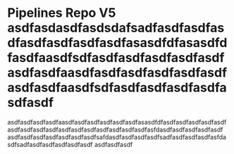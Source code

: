 # Pipelines Repo V5 asdfasdasdfasdsdafsadfasdfasdfasdfasdfasdfasdfasdfasasdfdfasasdfdfasdfaasdfsdfasdfasdfasdfasdfasdfasdfasdfaasdfasdfasdfasdfasdfasdfasdfasdfaasdfsdfasdfasdfasdfasdfasdfasdf
asdfasdfasdfasdfaasdfasdfasdfasdfasdfasdfasasdfdfasdfasdfasdfasdfasdfasdfasdfasdfasdfasdfasdfasdfasdfasdfasdfasdfasfdasdfasdfasdfasdfasdf
asdfasdfasdfasdfasdfasdfasdfsafdasdfasdfasdfasdfsadfasdfasdfasdfasfdasdfsadfasdfasdfasdfasdfasdf
asdfasdfasdf
